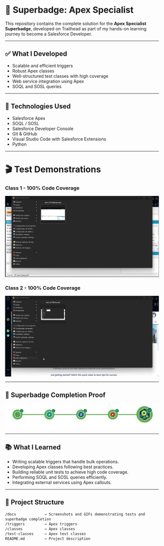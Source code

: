 # 🚀 Superbadge: Apex Specialist

This repository contains the complete solution for the **Apex Specialist Superbadge**, developed on Trailhead as part of my hands-on learning journey to become a Salesforce Developer.

---

## ✅ What I Developed

- Scalable and efficient triggers
- Robust Apex classes
- Well-structured test classes with high coverage
- Web service integration using Apex
- SOQL and SOSL queries

---

## 🎯 Technologies Used

- Salesforce Apex
- SOQL / SOSL
- Salesforce Developer Console
- Git & GitHub
- Visual Studio Code with Salesforce Extensions
- Python

---

# 🎬 Test Demonstrations

### Class 1 - 100% Code Coverage
![Class 1 Test Passing](docs/class-test1.gif)


### Class 2 - 100% Code Coverage
![Class 2 Test Passing](docs/class-test2.gif)



---

## 📸 Superbadge Completion Proof

![Superbadge Completed](docs/superbadge-completed.png)

---

## 📚 What I Learned

- Writing scalable triggers that handle bulk operations.
- Developing Apex classes following best practices.
- Building reliable unit tests to achieve high code coverage.
- Performing SOQL and SOSL queries efficiently.
- Integrating external services using Apex callouts.

---

## 📂 Project Structure

```plaintext
/docs             → Screenshots and GIFs demonstrating tests and superbadge completion
/triggers         → Apex triggers
/classes          → Apex classes
/test-classes     → Apex test classes
README.md         → Project description
